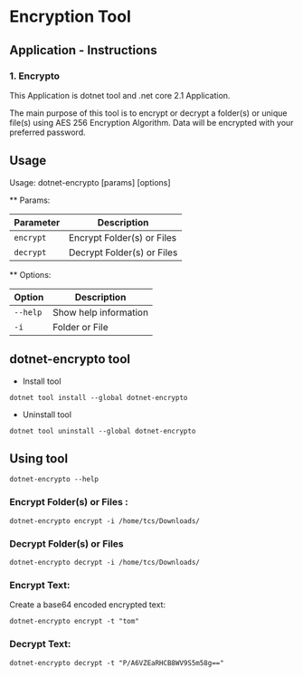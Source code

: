 # Encryption Tool

## Application - Instructions

### 1. Encrypto

This Application is dotnet tool and .net core 2.1 Application.

The main purpose of this tool is to encrypt or decrypt a folder(s) or unique file(s) using AES 256 Encryption Algorithm.
Data will be encrypted with your preferred password.

## Usage

Usage: dotnet-encrypto [params] [options]

** Params:

| Parameter | Description |
|------|-------------|
| `encrypt` | Encrypt Folder(s) or Files |
| `decrypt` | Decrypt Folder(s) or Files |

** Options:

| Option | Description |
|------|-------------|
| `--help` | Show help information |
| `-i` | Folder or File |

## dotnet-encrypto tool

* Install tool

`dotnet tool install --global dotnet-encrypto`

* Uninstall tool

`dotnet tool uninstall --global dotnet-encrypto`

## Using tool

`dotnet-encrypto --help`

### Encrypt Folder(s) or Files :

`dotnet-encrypto encrypt -i /home/tcs/Downloads/`

### Decrypt Folder(s) or Files

`dotnet-encrypto decrypt -i /home/tcs/Downloads/`

### Encrypt Text:

Create a base64 encoded encrypted text:

`dotnet-encrypto encrypt -t "tom"`

### Decrypt Text:

`dotnet-encrypto decrypt -t "P/A6VZEaRHCB8WV9S5m58g=="`

